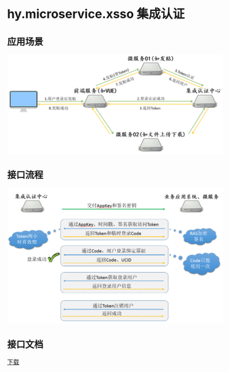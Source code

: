 # hy.microservice.xsso 集成认证





应用场景
------
  
![image](./hy.microservice.xsso/doc/01.应用场景.png)





接口流程
------
  
![image](./hy.microservice.xsso/doc/02.接口流程.png)





接口文档
------
  
[下载](./hy.microservice.xsso/doc/HY.接口说明-集成认证.docx)